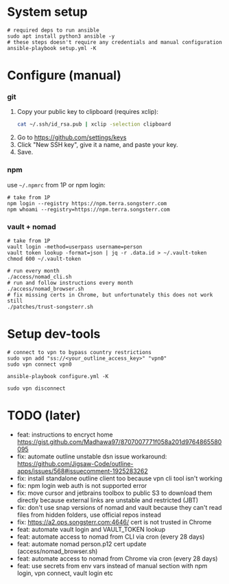# System setup

```shell
# required deps to run ansible
sudo apt install python3 ansible -y
# these steps doesn't require any credentials and manual configuration
ansible-playbook setup.yml -K
```

# Configure (manual)

### git
1. Copy your public key to clipboard (requires xclip):
   ```bash
   cat ~/.ssh/id_rsa.pub | xclip -selection clipboard
   ```
2. Go to https://github.com/settings/keys
3. Click "New SSH key", give it a name, and paste your key.
4. Save.

### npm
use `~/.npmrc` from 1P or npm login:
```shell
# take from 1P
npm login --registry https://npm.terra.songsterr.com
npm whoami --registry=https://npm.terra.songsterr.com
```
### vault + nomad

```shell
# take from 1P
vault login -method=userpass username=person
vault token lookup -format=json | jq -r .data.id > ~/.vault-token
chmod 600 ~/.vault-token

# run every month
./access/nomad_cli.sh
# run and follow instructions every month
./access/nomad_browser.sh
# fix missing certs in Chrome, but unfortunately this does not work still
./patches/trust-songsterr.sh
```

# Setup dev-tools
```shell
# connect to vpn to bypass country restrictions
sudo vpn add "ss://<your_outline_access_key>" "vpn0"
sudo vpn connect vpn0

ansible-playbook configure.yml -K

sudo vpn disconnect
```

# TODO (later)

- feat: instructions to encryct home https://gist.github.com/Madhawa97/8707007771f058a201d9764865580095
- fix: automate outline unstable dsn issue workaround: https://github.com/Jigsaw-Code/outline-apps/issues/568#issuecomment-1925283262
- fix: install standalone outline client too because vpn cli tool isn't working
- fix: npm login web auth is not supported error
- fix: move cursor and jetbrains toolbox to public S3 to download them directly because external links are unstable and restricted (JBT)
- fix: don't use snap versions of nomad and vault because they can't read files from hidden folders, use official repos instead
- fix: https://a2.ops.songsterr.com:4646/ cert is not trusted in Chrome
- feat: automate vault login and VAULT_TOKEN lookup
- feat: automate access to nomad from CLI via cron (every 28 days)
- feat: automate nomad person.p12 cert update (access/nomad_browser.sh)
- feat: automate access to nomad from Chrome via cron (every 28 days)
- feat: use secrets from env vars instead of manual section with npm login, vpn connect, vault login etc

